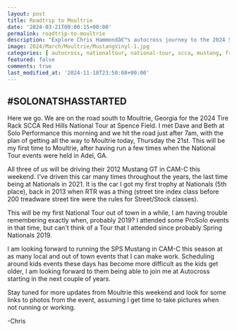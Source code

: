 ```yaml
---
layout: post
title: Roadtrip to Moultrie
date: '2024-03-21T09:00:15+00:00'
permalink: roadtrip-to-moultrie
description: "Explore Chris Hammondâ€™s autocross journey to the 2024 SCCA Red Hills National Tour in Moultrie, GA, and stay tuned for event updates and photos"
image: 2024/March/Moultrie/MustangVinyl-1.jpg
categories: [ autocross, nationaltour, national-tour, scca, mustang, friends ]
featured: false
comments: true
last_modified_at: '2024-11-18T23:50:08+00:00'
---
```

## #SOLONATSHASSTARTED
Here we go. We are on the road south to Moultrie, Georgia for the 2024 Tire Rack SCCA Red Hills National Tour at Spence Field. I met Dave and Beth at Solo Performance this morning and we hit the road just after 7am, with the plan of getting all the way to Moultrie today, Thursday the 21st. This will be my first time to Moultrie, after having run a few times when the National Tour events were held in Adel, GA. 

All three of us will be driving their 2012 Mustang GT in CAM-C this weekend. I've driven this car many times throughout the years, the last time being at Nationals in 2021. It is the car I got my first trophy at Nationals (5th place), back in 2013 when RTR was a thing (street tire index class before 200 treadware street tire were the rules for Street/Stock classes).

This will be my first National Tour out of town in a while, I am having trouble remembering exactly when, probably 2019? I attended some ProSolo events in that time, but can't think of a Tour that I attended since probably Spring Nationals 2019. 

I am looking forward to running the SPS Mustang in CAM-C this season at as many local and out of town events that I can make work. Scheduling around kids events these days has become more difficult as the kids get older, I am looking forward to them being able to join me at Autocross starting in the next couple of years.

Stay tuned for more updates from Moultrie this weekend and look for some links to photos from the event, assuming I get time to take pictures when not running or working. 

-Chris
